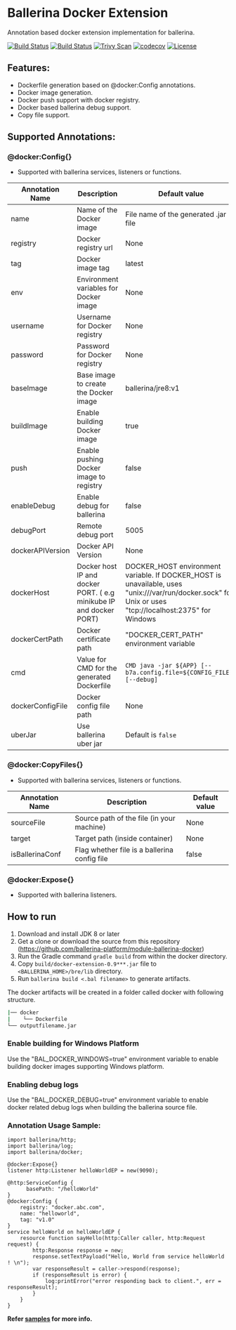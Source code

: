 # Ballerina Docker Extension
 
Annotation based docker extension implementation for ballerina. 

[![Build Status](https://wso2.org/jenkins/job/ballerinax/job/docker-pipeline/badge/icon)](https://wso2.org/jenkins/job/ballerinax/job/docker-pipeline/)
[![Build Status](https://img.shields.io/travis/ballerina-platform/module-ballerina-docker.svg?logo=travis)](https://travis-ci.org/ballerina-platform/module-ballerina-docker)
[![Trivy Scan](https://github.com/ballerina-platform/module-ballerina-docker/workflows/Trivy%20Docker%20Image%20Scan%20Workflow/badge.svg)](https://github.com/ballerina-platform/module-ballerina-docker/actions?query=workflow%3A%22Trivy+Docker+Image+Scan+Workflow%22)
[![codecov](https://codecov.io/gh/ballerina-platform/module-ballerina-docker/branch/master/graph/badge.svg)](https://codecov.io/gh/ballerina-platform/module-ballerina-docker)
[![License](https://img.shields.io/badge/License-Apache%202.0-blue.svg)](https://opensource.org/licenses/Apache-2.0) 
## Features:
- Dockerfile generation based on @docker:Config annotations. 
- Docker image generation. 
- Docker push support with docker registry.
- Docker based ballerina debug support. 
- Copy file support. 

## Supported Annotations:

### @docker:Config{}
- Supported with ballerina services, listeners or functions.

|**Annotation Name**|**Description**|**Default value**|
|--|--|--|
|name|Name of the Docker image|File name of the generated .jar file|
|registry|Docker registry url|None|
|tag|Docker image tag|latest|
|env|Environment variables for Docker image|None|
|username|Username for Docker registry|None|
|password|Password for Docker registry|None|
|baseImage|Base image to create the Docker image|ballerina/jre8:v1|
|buildImage|Enable building Docker image|true|
|push|Enable pushing Docker image to registry|false|
|enableDebug|Enable debug for ballerina|false|
|debugPort|Remote debug port|5005|
|dockerAPIVersion|Docker API Version|None|
|dockerHost|Docker host IP and docker PORT. ( e.g minikube IP and docker PORT)|DOCKER_HOST environment variable. If DOCKER_HOST is unavailable, uses "unix:///var/run/docker.sock" for Unix or uses "tcp://localhost:2375" for Windows|
|dockerCertPath|Docker certificate path|"DOCKER_CERT_PATH" environment variable|
|cmd|Value for CMD for the generated Dockerfile|`CMD java -jar ${APP} [--b7a.config.file=${CONFIG_FILE}] [--debug]`|
|dockerConfigFile|Docker config file path|None|
|uberJar|Use ballerina uber jar|Default is `false`|

### @docker:CopyFiles{}
- Supported with ballerina services, listeners or functions.

|**Annotation Name**|**Description**|**Default value**|
|--|--|--|
|sourceFile|Source path of the file (in your machine)|None|
|target|Target path (inside container)|None|
|isBallerinaConf|Flag whether file is a ballerina config file|false|

### @docker:Expose{}
- Supported with ballerina listeners.

## How to run

1. Download and install JDK 8 or later
2. Get a clone or download the source from this repository (https://github.com/ballerina-platform/module-ballerina-docker)
3. Run the Gradle command ``gradle build`` from within the docker directory.
4. Copy ``build/docker-extension-0.9***.jar`` file to ``<BALLERINA_HOME>/bre/lib`` directory.
5. Run ``ballerina build <.bal filename>`` to generate artifacts.

The docker artifacts will be created in a folder called docker with following structure.
```bash
|── docker
|    └── Dockerfile
└── outputfilename.jar
```

### Enable building for Windows Platform
Use the "BAL_DOCKER_WINDOWS=true" environment variable to enable building docker images supporting Windows platform.

### Enabling debug logs
Use the "BAL_DOCKER_DEBUG=true" environment variable to enable docker related debug logs when building the ballerina
source file.

### Annotation Usage Sample:
```ballerina
import ballerina/http;
import ballerina/log;
import ballerina/docker;

@docker:Expose{}
listener http:Listener helloWorldEP = new(9090);

@http:ServiceConfig {
      basePath: "/helloWorld"
}
@docker:Config {
    registry: "docker.abc.com",
    name: "helloworld",
    tag: "v1.0"
}
service helloWorld on helloWorldEP {
    resource function sayHello(http:Caller caller, http:Request request) {
        http:Response response = new;
        response.setTextPayload("Hello, World from service helloWorld ! \n");
        var responseResult = caller->respond(response);
        if (responseResult is error) {
            log:printError("error responding back to client.", err = responseResult);
        }
    }
}
```
**Refer [samples](samples) for more info.**
